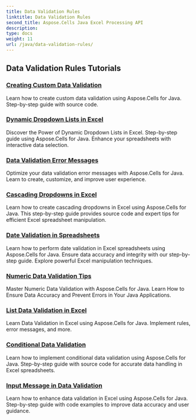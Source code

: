 ```yaml
---
title: Data Validation Rules
linktitle: Data Validation Rules
second_title: Aspose.Cells Java Excel Processing API
description: 
type: docs
weight: 11
url: /java/data-validation-rules/
---
```


## Data Validation Rules Tutorials
### [Creating Custom Data Validation](./creating-custom-data-validation/)
Learn how to create custom data validation using Aspose.Cells for Java. Step-by-step guide with source code.
### [Dynamic Dropdown Lists in Excel](./dynamic-dropdown-lists-in-excel/)
Discover the Power of Dynamic Dropdown Lists in Excel. Step-by-step guide using Aspose.Cells for Java. Enhance your spreadsheets with interactive data selection.
### [Data Validation Error Messages](./data-validation-error-messages/)
Optimize your data validation error messages with Aspose.Cells for Java. Learn to create, customize, and improve user experience.
### [Cascading Dropdowns in Excel](./cascading-dropdowns-in-excel/)
Learn how to create cascading dropdowns in Excel using Aspose.Cells for Java. This step-by-step guide provides source code and expert tips for efficient Excel spreadsheet manipulation.
### [Date Validation in Spreadsheets](./date-validation-in-spreadsheets/)
Learn how to perform date validation in Excel spreadsheets using Aspose.Cells for Java. Ensure data accuracy and integrity with our step-by-step guide. Explore powerful Excel manipulation techniques.
### [Numeric Data Validation Tips](./numeric-data-validation-tips/)
Master Numeric Data Validation with Aspose.Cells for Java. Learn How to Ensure Data Accuracy and Prevent Errors in Your Java Applications.
### [List Data Validation in Excel](./list-data-validation-in-excel/)
Learn Data Validation in Excel using Aspose.Cells for Java. Implement rules, error messages, and more.
### [Conditional Data Validation](./conditional-data-validation/)
Learn how to implement conditional data validation using Aspose.Cells for Java. Step-by-step guide with source code for accurate data handling in Excel spreadsheets.
### [Input Message in Data Validation](./input-message-in-data-validation/)
Learn how to enhance data validation in Excel using Aspose.Cells for Java. Step-by-step guide with code examples to improve data accuracy and user guidance.